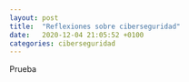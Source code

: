 ```yaml
---
layout: post
title:  "Reflexiones sobre ciberseguridad"
date:   2020-12-04 21:05:52 +0100
categories: ciberseguridad
---
```

Prueba
